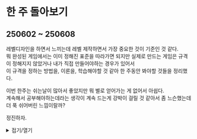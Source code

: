 # 한 주 돌아보기
## 250602 ~ 250608
레벨디자인을 하면서 느끼는데 레벨 제작하면서 가장 중요한 것이 기준인 것 같다.\
뭐 완성된 게임에서는 이미 정해진 표준을 따라가면 되지만 실제로 만드는 게임은 규격이 정해지지 않았거나 내가 직접 만들어야하는 경우가 있어서\
이 규격을 정하는 방법을, 이론을, 학습해야할 것 같아 한 주동안 봐야할 것들을 정리했다.

이번 한주는 쉬는날이 많아서 좋았지만 뭐 별로 얻어가는 게 없어서 아쉽다.\
계속해서 공부해야하는데라는 생각이 계속 드는게 강박이 걸릴 것 같아서 좀 느슨했는데 더 푹 쉬어버린 느낌이랄까?

정진하자.



<details>
<summary>접기/열기</summary>



[유튜브: 레벨 규격화](https://youtu.be/iNEe3KhMvXM)

[유튜브: 레벨 에셋 규격화](https://youtu.be/QBAM27YbKZg)


---

[유튜브: Give Up Control: Zen and the Art of Leadership](https://youtu.be/hXgG3IQLI_w?si=TNsO0A5MJ97yDgNz)

[유튜브: Immersive Data Visualization: AR in the Workplace](https://youtu.be/XQU7XQimtZ4?si=uizfGsHShJvcRb8z)

[유튜브: Let's Be Realistic: A Deep Dive into How Games Are Selling on Steam](https://youtu.be/WycVOCbeKqQ?si=1O6IifN69GN7NXWg)

[유튜브: Pokemon Go & Designing Interactive Games for the Real World](https://www.youtube.com/watch?v=48DOh-QWgaU)
</details>


